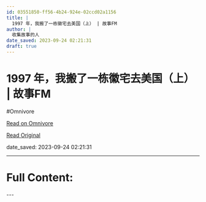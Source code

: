 ```yaml
---
id: 03551850-ff56-4b24-924e-02ccd02a1156
title: |
  1997 年，我搬了一栋徽宅去美国（上） | 故事FM
author: |
  收集故事的人
date_saved: 2023-09-24 02:21:31
draft: true
---
```


# 1997 年，我搬了一栋徽宅去美国（上） | 故事FM
#Omnivore

[Read on Omnivore](https://omnivore.app/me/-18ac5d9ad5c)

[Read Original](https://mp.weixin.qq.com/s/_wYeqZJJxJ8dcfUPMdqyvg)

date_saved: 2023-09-24 02:21:31


--- 

# Full Content: 

<!-->

---

